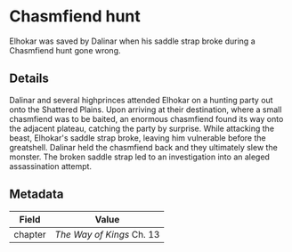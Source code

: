 # Chasmfiend hunt
Elhokar was saved by Dalinar when his saddle strap broke during a Chasmfiend hunt gone wrong.

## Details
Dalinar and several highprinces attended Elhokar on a hunting party out onto the Shattered Plains. Upon arriving at their destination, where a small chasmfiend was to be baited, an enormous chasmfiend found its way onto the adjacent plateau, catching the party by surprise. While attacking the beast, Elhokar's saddle strap broke, leaving him vulnerable before the greatshell. Dalinar held the chasmfiend back and they ultimately slew the monster. The broken saddle strap led to an investigation into an aleged assassination attempt.

## Metadata
| Field | Value |
| ----- | ----- |
| chapter | *The Way of Kings* Ch. 13 |

